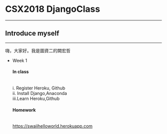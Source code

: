 <h1>CSX2018 DjangoClass</h1><hr>

<h2>Introduce myself</h2><hr>

<p>嗨，大家好。我是圖資二的闕宏哲</p>


<ul><li>Week 1</li><h4>In class</h4><br>
<span>i.  Register Heroku, Github</span><br>
<span>ii. Install Django,Anaconda</span><br>
<span>iii.Learn Heroku,Github</span><br>
<h4>Homework</h4><br>
<a href="https://swaiihelloworld.herokuapp.com">https://swaiihelloworld.herokuapp.com</a></ul>


